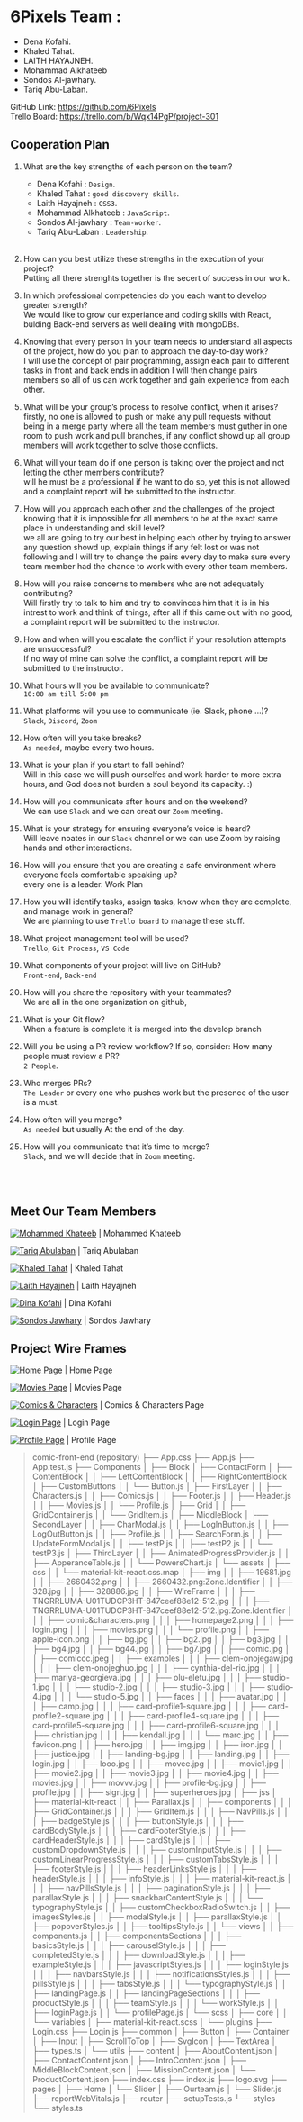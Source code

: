 # 6Pixels Team :

- Dena Kofahi.<br />
- Khaled Tahat.<br />
- LAITH HAYAJNEH.<br />
- Mohammad Alkhateeb<br />
- Sondos Al-jawhary.<br />
- Tariq Abu-Laban.<br />

GitHub Link: https://github.com/6Pixels <br />
Trello Board: https://trello.com/b/Wqx14PgP/project-301

## Cooperation Plan

1. What are the key strengths of each person on the team?<br />

   - Dena Kofahi : `Design`.
   - Khaled Tahat : `good discovery skills`.
   - Laith Hayajneh : `CSS3`.
   - Mohammad Alkhateeb : `JavaScript`.
   - Sondos Al-jawhary : `Team-worker`.
   - Tariq Abu-Laban : `Leadership`.
     <br />
     <br />

2. How can you best utilize these strengths in the execution of your project?<br />
   Putting all there strenghts together is the secert of success in our work.

3. In which professional competencies do you each want to develop greater strength?<br />
   We would like to grow our experiance and coding skills with React, bulding Back-end servers as well dealing with mongoDBs.

4. Knowing that every person in your team needs to understand all aspects of the project, how do you plan to approach the day-to-day work?<br />
   I will use the concept of pair programming, assign each pair to different tasks in front and back ends in addition I will then change pairs members so all of us can work together and gain experience from each other.

5. What will be your group’s process to resolve conflict, when it arises?<br />
   firstly, no one is allowed to push or make any pull requests without being in a merge party where all the team members must guther in one room to push work and pull branches, if any conflict showd up all group members will work together to solve those conflicts.

6. What will your team do if one person is taking over the project and not letting the other members contribute?<br />
   will he must be a professional if he want to do so, yet this is not allowed and a complaint report will be submitted to the instructor.

7. How will you approach each other and the challenges of the project knowing that it is impossible for all members to be at the exact same place in understanding and skill level?<br />
   we all are going to try our best in helping each other by trying to answer any question showd up, explain things if any felt lost or was not following and I will try to change the pairs every day to make sure every team member had the chance to work with every other team members.

8. How will you raise concerns to members who are not adequately contributing?<br />
   Will firstly try to talk to him and try to convinces him that it is in his intrest to work and think of things, after all if this came out with no good, a complaint report will be submitted to the instructor.

9. How and when will you escalate the conflict if your resolution attempts are unsuccessful?<br />
   If no way of mine can solve the conflict, a complaint report will be submitted to the instructor.

10. What hours will you be available to communicate?<br />
    `10:00 am till 5:00 pm`

11. What platforms will you use to communicate (ie. Slack, phone …)?<br />
    `Slack`, `Discord`, `Zoom`

12. How often will you take breaks?<br />
    `As needed`, maybe every two hours.

13. What is your plan if you start to fall behind?<br />
    Will in this case we will push ourselfes and work harder to more extra hours, and God does not burden a soul beyond its capacity. :)

14. How will you communicate after hours and on the weekend?<br />
    We can use `Slack` and we can creat our `Zoom` meeting.

15. What is your strategy for ensuring everyone’s voice is heard?<br />
    Will leave noates in our `Slack` channel or we can use Zoom by raising hands and other interactions.

16. How will you ensure that you are creating a safe environment where everyone feels comfortable speaking up?<br />
    every one is a leader.
    Work Plan

17. How you will identify tasks, assign tasks, know when they are complete, and manage work in general?<br />
    We are planning to use `Trello board` to manage these stuff.

18. What project management tool will be used?<br />
    `Trello`, `Git Process`, `VS Code`

19. What components of your project will live on GitHub?<br />
    `Front-end`, `Back-end`

20. How will you share the repository with your teammates?<br />
    We are all in the one organization on github,

21. What is your Git flow?<br />
    When a feature is complete it is merged into the develop branch

22. Will you be using a PR review workflow? If so, consider:
    How many people must review a PR?<br />
    `2 People`.

23. Who merges PRs?<br />
    `The Leader` or every one who pushes work but the presence of the user is a must.

24. How often will you merge?<br />
    `As needed` but usually At the end of the day.

25. How will you communicate that it’s time to merge?<br />
    `Slack`, and we will decide that in `Zoom` meeting.

<br />
<br />

## Meet Our Team Members

[![Mohammed Khateeb](https://avatars.githubusercontent.com/u/82310773?v=4)](https://github.com/mohnalkhateeb) | Mohammed Khateeb

[![Tariq Abulaban](https://avatars.githubusercontent.com/u/82310645?v=4)](https://github.com/Abu-laban) | Tariq Abulaban

[![Khaled Tahat](src/Components/assets/img/WireFrame/TNGRRLUMA-U01TUDCP3HT-847ceef88e12-512.jpg)](https://github.com/KZTahat) | Khaled Tahat

[![Laith Hayajneh](https://avatars.githubusercontent.com/u/82310575?v=4)](https://github.com/Laith-Hayajneh) | Laith Hayajneh

[![Dina Kofahi](https://avatars.githubusercontent.com/u/82310640?v=4)](https://github.com/Denakof) | Dina Kofahi

[![Sondos Jawhary](https://avatars.githubusercontent.com/u/82310673?v=4)](https://github.com/SJAljawhary) | Sondos Jawhary

## Project Wire Frames

[![Home Page](src/Components/assets/img/WireFrame/homepage2.png)]() | Home Page
<br />

[![Movies Page](src/Components/assets/img/WireFrame/movies.png)]() | Movies Page
<br />

[![Comics & Characters](src/Components/assets/img/WireFrame/comic&characters.png)]() | Comics & Characters Page
<br />

[![Login Page](src/Components/assets/img/WireFrame/login.png)]() | Login Page
<br />

[![Profile Page](src/Components/assets/img/WireFrame/profile.png)]() | Profile Page
<br />

 > comic-front-end (repository)
├── App.css
├── App.js
├── App.test.js
├── Components
│   ├── Block
│   ├── ContactForm
│   ├── ContentBlock
│   │   ├── LeftContentBlock
│   │   ├── RightContentBlock
│   ├── CustomButtons
│   │   └── Button.js
│   ├── FirstLayer
│   │   ├── Characters.js
│   │   ├── Comics.js
│   │   ├── Footer.js
│   │   ├── Header.js
│   │   ├── Movies.js
│   │   └── Profile.js
│   ├── Grid
│   │   ├── GridContainer.js
│   │   └── GridItem.js
│   ├── MiddleBlock
│   ├── SecondLayer
│   │   ├── CharModal.js
│   │   ├── LogInButton.js
│   │   ├── LogOutButton.js
│   │   ├── Profile.js
│   │   ├── SearchForm.js
│   │   ├── UpdateFormModal.js
│   │   ├── testP.js
│   │   ├── testP2.js
│   │   └── testP3.js
│   ├── ThirdLayer
│   │   ├── AnimatedProgressProvider.js
│   │   ├── ApperanceTable.js
│   │   └── PowersChart.js
│   └── assets
│       ├── css
│       │   └── material-kit-react.css.map
│       ├── img
│       │   ├── 19681.jpg
│       │   ├── 2660432.png
│       │   ├── 2660432.png:Zone.Identifier
│       │   ├── 328.jpg
│       │   ├── 328886.jpg
│       │   ├── WireFrame
│       │   │   ├── TNGRRLUMA-U01TUDCP3HT-847ceef88e12-512.jpg
│       │   │   ├── TNGRRLUMA-U01TUDCP3HT-847ceef88e12-512.jpg:Zone.Identifier
│       │   │   ├── comic&characters.png
│       │   │   ├── homepage2.png
│       │   │   ├── login.png
│       │   │   ├── movies.png
│       │   │   └── profile.png
│       │   ├── apple-icon.png
│       │   ├── bg.jpg
│       │   ├── bg2.jpg
│       │   ├── bg3.jpg
│       │   ├── bg4.jpg
│       │   ├── bg44.jpg
│       │   ├── bg7.jpg
│       │   ├── comic.jpg
│       │   ├── comiccc.jpeg
│       │   ├── examples
│       │   │   ├── clem-onojegaw.jpg
│       │   │   ├── clem-onojeghuo.jpg
│       │   │   ├── cynthia-del-rio.jpg
│       │   │   ├── mariya-georgieva.jpg
│       │   │   ├── olu-eletu.jpg
│       │   │   ├── studio-1.jpg
│       │   │   ├── studio-2.jpg
│       │   │   ├── studio-3.jpg
│       │   │   ├── studio-4.jpg
│       │   │   └── studio-5.jpg
│       │   ├── faces
│       │   │   ├── avatar.jpg
│       │   │   ├── camp.jpg
│       │   │   ├── card-profile1-square.jpg
│       │   │   ├── card-profile2-square.jpg
│       │   │   ├── card-profile4-square.jpg
│       │   │   ├── card-profile5-square.jpg
│       │   │   ├── card-profile6-square.jpg
│       │   │   ├── christian.jpg
│       │   │   ├── kendall.jpg
│       │   │   └── marc.jpg
│       │   ├── favicon.png
│       │   ├── hero.jpg
│       │   ├── img.jpg
│       │   ├── iron.jpg
│       │   ├── justice.jpg
│       │   ├── landing-bg.jpg
│       │   ├── landing.jpg
│       │   ├── login.jpg
│       │   ├── looo.jpg
│       │   ├── movee.jpg
│       │   ├── movie1.jpg
│       │   ├── movie2.jpg
│       │   ├── movie3.jpg
│       │   ├── movie4.jpg
│       │   ├── movies.jpg
│       │   ├── movvv.jpg
│       │   ├── profile-bg.jpg
│       │   ├── profile.jpg
│       │   ├── sign.jpg
│       │   ├── superheroes.jpg
│       ├── jss
│       ├── material-kit-react
│       │   ├── Parallax.js
│       │   ├── components
│       │   │   ├── GridContainer.js
│       │   │   ├── GridItem.js
│       │   │   ├── NavPills.js
│       │   │   ├── badgeStyle.js
│       │   │   ├── buttonStyle.js
│       │   │   ├── cardBodyStyle.js
│       │   │   ├── cardFooterStyle.js
│       │   │   ├── cardHeaderStyle.js
│       │   │   ├── cardStyle.js
│       │   │   ├── customDropdownStyle.js
│       │   │   ├── customInputStyle.js
│       │   │   ├── customLinearProgressStyle.js
│       │   │   ├── customTabsStyle.js
│       │   │   ├── footerStyle.js
│       │   │   ├── headerLinksStyle.js
│       │   │   ├── headerStyle.js
│       │   │   ├── infoStyle.js
│       │   │   ├── material-kit-react.js
│       │   │   ├── navPillsStyle.js
│       │   │   ├── paginationStyle.js
│       │   │   ├── parallaxStyle.js
│       │   │   ├── snackbarContentStyle.js
│       │   │   └── typographyStyle.js
│       │   ├── customCheckboxRadioSwitch.js
│       │   ├── imagesStyles.js
│       │   ├── modalStyle.js
│       │   ├── parallaxStyle.js
│       │   ├── popoverStyles.js
│       │   ├── tooltipsStyle.js
│       │   └── views
│       │       ├── components.js
│       │       ├── componentsSections
│       │       │   ├── basicsStyle.js
│       │       │   ├── carouselStyle.js
│       │       │   ├── completedStyle.js
│       │       │   ├── downloadStyle.js
│       │       │   ├── exampleStyle.js
│       │       │   ├── javascriptStyles.js
│       │       │   ├── loginStyle.js
│       │       │   ├── navbarsStyle.js
│       │       │   ├── notificationsStyles.js
│       │       │   ├── pillsStyle.js
│       │       │   ├── tabsStyle.js
│       │       │   └── typographyStyle.js
│       │       ├── landingPage.js
│       │       ├── landingPageSections
│       │       │   ├── productStyle.js
│       │       │   ├── teamStyle.js
│       │       │   └── workStyle.js
│       │       ├── loginPage.js
│       │       └── profilePage.js
│       └── scss
│           ├── core
│           │   └── variables
│           ├── material-kit-react.scss
│           └── plugins
├── Login.css
├── Login.js
├── common
│   ├── Button
│   ├── Container
│   ├── Input
│   ├── ScrollToTop
│   ├── SvgIcon
│   ├── TextArea
│   ├── types.ts
│   └── utils
├── content
│   ├── AboutContent.json
│   ├── ContactContent.json
│   ├── IntroContent.json
│   ├── MiddleBlockContent.json
│   ├── MissionContent.json
│   └── ProductContent.json
├── index.css
├── index.js
├── logo.svg
├── pages
│   ├── Home
│   └── Slider
│       ├── Ourteam.js
│       └── Slider.js
├── reportWebVitals.js
├── router
├── setupTests.js
└── styles
    └── styles.ts
